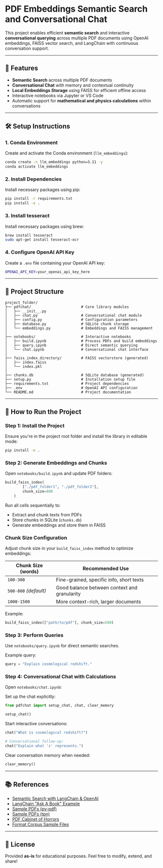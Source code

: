 # PDF Embeddings Semantic Search and Conversational Chat

This project enables efficient **semantic search** and interactive **conversational querying** across multiple PDF documents using OpenAI embeddings, FAISS vector search, and LangChain with continuous conversation support.

---

## 🚀 Features

- **Semantic Search** across multiple PDF documents
- **Conversational Chat** with memory and contextual continuity
- **Local Embeddings Storage** using FAISS for efficient offline access
- Interactive notebooks via Jupyter or VS Code
- Automatic support for **mathematical and physics calculations** within conversations

---

## 🛠 Setup Instructions

### 1. Conda Environment

Create and activate the Conda environment (`llm_embeddings`):

```bash
conda create -n llm_embeddings python=3.11 -y
conda activate llm_embeddings
```

### 2. Install Dependencies

Install necessary packages using pip:

```bash
pip install -r requirements.txt
pip install -e .
```

### 3. Install tesseract

Install necessary packages using brew:

```bash
brew install tesseract
sudo apt-get install tesseract-ocr
```

### 4. Configure OpenAI API Key

Create a `.env` file containing your OpenAI API key:

```bash
OPENAI_API_KEY=your_openai_api_key_here
```

---

## 📂 Project Structure

```
project_folder/
├── pdfchat/                       # Core library modules
│   ├── __init__.py
│   ├── chat.py                    # Conversational chat module
│   ├── config.py                  # Configuration parameters
│   ├── database.py                # SQLite chunk storage
│   └── embeddings.py              # Embeddings and FAISS management
│
├── notebooks/                     # Interactive notebooks
│   ├── build.ipynb                # Process PDFs and build embeddings
│   ├── query.ipynb                # Direct semantic querying
│   └── chat.ipynb                 # Conversational chat interface
│
├── faiss_index_directory/         # FAISS vectorstore (generated)
│   ├── index.faiss
│   └── index.pkl
│
├── chunks.db                      # SQLite database (generated)
├── setup.py                       # Installation setup file
├── requirements.txt               # Project dependencies
├── .env                           # OpenAI API configuration
└── README.md                      # Project documentation
```

---

## 🚩 How to Run the Project

### Step 1: Install the Project

Ensure you're in the project root folder and install the library in editable mode:

```bash
pip install -e .
```

### Step 2: Generate Embeddings and Chunks

Open `notebooks/build.ipynb` and update PDF folders:

```python
build_faiss_index(
        ["./pdf_folder1", "./pdf_folder2"], 
        chunk_size=800
    )
```

Run all cells sequentially to:

- Extract and chunk texts from PDFs
- Store chunks in SQLite (`chunks.db`)
- Generate embeddings and store them in FAISS

### Chunk Size Configuration

Adjust chunk size in your `build_faiss_index` method to optimize embeddings:

| Chunk Size (words)    | Recommended Use                              |
| --------------------- | -------------------------------------------- |
| `100-300`             | Fine-grained, specific info, short texts     |
| `500-800` *(default)* | Good balance between context and granularity |
| `1000-1500`           | More context-rich, larger documents          |

Example:

```python
build_faiss_index(["path/to/pdf"], chunk_size=500)
```

### Step 3: Perform Queries

Use `notebooks/query.ipynb` for direct semantic searches.

Example query:

```python
query = "Explain cosmological redshift."
```

### Step 4: Conversational Chat with Calculations

Open `notebooks/chat.ipynb`:

Set up the chat explicitly:

```python
from pdfchat import setup_chat, chat, clear_memory

setup_chat()
```

Start interactive conversations:

```python
chat("What is cosmological redshift?")

# Conversational follow-up:
chat("Explain what 'z' represents.")
```

Clear conversation memory when needed:

```python
clear_memory()
```

---

## 📚 References

- [Semantic Search with LangChain & OpenAI](https://www.youtube.com/watch?v=h0DHDp1FbmQ)
- [LangChain "Ask A Book" Example](https://github.com/gkamradt/langchain-tutorials/blob/main/data_generation/Ask%20A%20Book%20Questions.ipynb)
- [Sample PDFs (py-pdf)](https://github.com/py-pdf/sample-files)
- [Sample PDFs (tpn)](https://github.com/tpn/pdfs)
- [PDF Cabinet of Horrors](https://github.com/openpreserve/format-corpus/tree/master/pdfCabinetOfHorrors)
- [Format Corpus Sample Files](https://github.com/openpreserve/format-corpus)

---

## 📜 License

Provided **as-is** for educational purposes. Feel free to modify, extend, and share!
